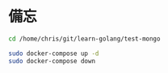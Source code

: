 # 備忘

``` sh
cd /home/chris/git/learn-golang/test-mongo

sudo docker-compose up -d
sudo docker-compose down
```
